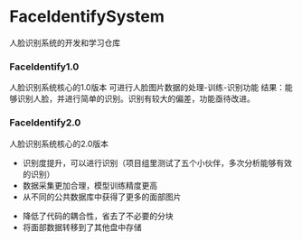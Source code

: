 # FaceIdentifySystem
人脸识别系统的开发和学习仓库

### FaceIdentify1.0
人脸识别系统核心的1.0版本
可进行人脸图片数据的处理-训练-识别功能
结果：能够识别人脸，并进行简单的识别。识别有较大的偏差，功能亟待改进。

### FaceIdentify2.0
人脸识别系统核心的2.0版本
+ 识别度提升，可以进行识别（项目组里测试了五个小伙伴，多次分析能够有效的识别）
+ 数据采集更加合理，模型训练精度更高
+ 从不同的公共数据库中获得了更多的面部图片
- 降低了代码的耦合性，省去了不必要的分块
- 将面部数据转移到了其他盘中存储
